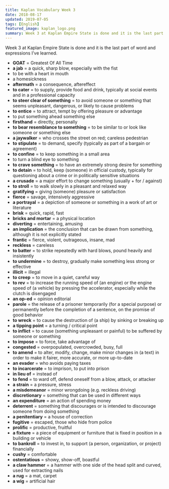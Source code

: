 ```yaml
---
title: Kaplan Vocabulary Week 3
date: 2018-08-17
updated: 2019-07-05
tags: [English]
featured_image: kaplan_logo.png
summary: Week 3 at Kaplan Empire State is done and it is the last part of word and expressions I’ve learned.
---
```


Week 3 at Kaplan Empire State is done and it is the last part of word and expressions I’ve learned.

- **GOAT** = Greatest Of All Time
- **a jab** = a quick, sharp blow, especially with the fist
- to be with a heart in mouth
- a homesickness
- **aftermath** = a consequence, aftereffect
- **to cater** = to supply, provide food and drink, typically at social events and in a professional capacity
- **to steer clear of something** = to avoid someone or something that seems unpleasant, dangerous, or likely to cause problems
- **to entice** = to attract, tempt by offering pleasure or advantage
- to put something ahead something else
- **firsthand** = directly, personally
- **to bear resemblance to something** = to be similar to or look like someone or something else
- **a jaywalker** = who crosses the street on red; careless pedestrian
- **to stipulate** = to demand, specify (typically as part of a bargain or agreement)
- **to confine** = to keep something in a small area
- to turn a blind eye to something
- **to crave something** = to have an extremely strong desire for something
- **to detain** = to hold, keep (someone) in official custody, typically for questioning about a crime or in politically sensitive situations
- **a crusade** = a major effort to change something (usually + for / against)
- **to stroll** = to walk slowly in a pleasant and relaxed way
- **gratifying** = giving (someone) pleasure or satisfaction
- **fierce** = savage, intensively aggressive
- **a portrayal** = a depiction of someone or something in a work of art or literature
- **brisk** = quick, rapid, fast
- **bricks and mortar** = a physical location
- **diverting** = entertaining, amusing
- **an implication** = the conclusion that can be drawn from something, although it is not explicitly stated
- **frantic** = fierce, violent, outrageous, insane, mad
- **reckless** = careless
- **to batter** = to strike repeatedly with hard blows, pound heavily and insistently
- **to undermine** = to destroy, gradually make something less strong or effective
- **illicit** = illegal
- **to creep** = to move in a quiet, careful way
- **to rev** = to increase the running speed of (an engine) or the engine speed of (a vehicle) by pressing the accelerator, especially while the clutch is disengaged
- **an op-ed** = opinion editorial
- **parole** = the release of a prisoner temporarily (for a special purpose) or permanently before the completion of a sentence, on the promise of good behavior
- **to wreck** = to cause the destruction of (a ship) by sinking or breaking up
- **a tipping point** = a turning / critical point
- **to inflict** = to cause (something unpleasant or painful) to be suffered by someone or something
- **to impose** = to force, take advantage of
- **congested** = overpopulated, overcrowded, busy, full
- **to amend** = to alter, modify, change, make minor changes in (a text) in order to make it fairer, more accurate, or more up-to-date
- **an evader** = who avoids paying taxes
- **to incarcerate** = to imprison, to put into prison
- **in lieu of** = instead of
- **to fend** = to ward off, defend oneself from a blow, attack, or attacker
- **a strain** = a pressure, stress
- **a misdemeanor** = minor wrongdoing (e.g. reckless driving)
- **discretionary** = something that can be used in different ways
- **an expenditure** = an action of spending money
- **deterrent** = something that discourages or is intended to discourage someone from doing something
- **a penitentiary** = a house of correction
- **fugitive** = escaped, those who hide from police
- **prolific** = productive, fruitful
- **a fixture** = a piece of equipment or furniture that is fixed in position in a building or vehicle
- **to bankroll** = to invest in, to support (a person, organization, or project) financially
- **cushy** = comfortable
- **ostentatious** = showy, show-off, boastful
- **a claw hammer** = a hammer with one side of the head split and curved, used for extracting nails
- **a rug** = a mat, carpet
- **a wig** = artificial hair